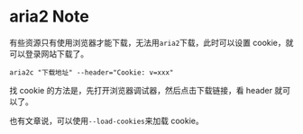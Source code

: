 # aria2 Note

有些资源只有使用浏览器才能下载，无法用`aria2`下载，此时可以设置 cookie，就可以登录网站下载了。

`aria2c "下载地址" --header="Cookie: v=xxx"`

找 cookie 的方法是，先打开浏览器调试器，然后点击下载链接，看 header 就可以了。

也有文章说，可以使用`--load-cookies`来加载 cookie。